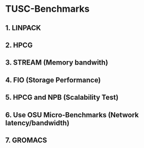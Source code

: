 # TUSC-Benchmarks

## 1. LINPACK

## 2. HPCG

## 3. STREAM (Memory bandwith)

## 4. FIO (Storage Performance)

## 5. HPCG and NPB (Scalability Test)

## 6. Use OSU Micro-Benchmarks (Network latency/bandwidth)

## 7. GROMACS